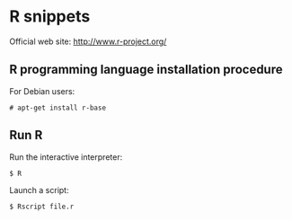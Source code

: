 # R snippets

Official web site: http://www.r-project.org/

## R programming language installation procedure

For Debian users:

```shell
# apt-get install r-base
```

## Run R

Run the interactive interpreter:
```shell
$ R
```

Launch a script:
```shell
$ Rscript file.r
```
